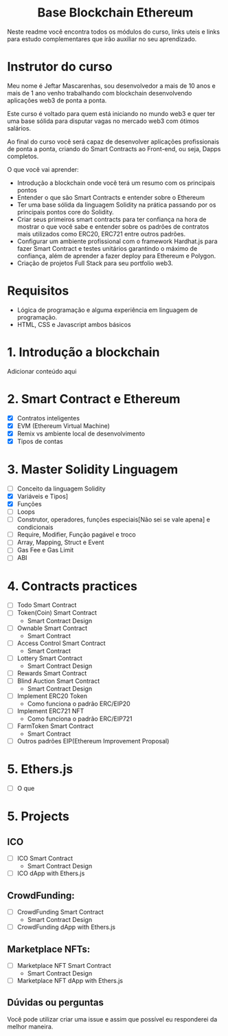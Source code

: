 <h1 align="center">Base Blockchain Ethereum</h1>
<p>Neste readme você encontra todos os módulos do curso, links uteis e links para estudo complementares que irão auxiliar no seu aprendizado.</p>

# Instrutor do curso

Meu nome é Jeftar Mascarenhas, sou desenvolvedor a mais de 10 anos e mais de 1 ano venho trabalhando com blockchain desenvolvendo aplicações web3 de ponta a ponta.

Este curso é voltado para quem está iniciando no mundo web3 e quer ter uma base sólida para disputar vagas no mercado web3 com ótimos salários.

Ao final do curso você será capaz de desenvolver aplicações profissionais de ponta a ponta, criando do Smart Contracts ao Front-end, ou seja, Dapps completos.

O que você vai aprender:

- Introdução a blockchain onde você terá um resumo com os principais pontos
- Entender o que são Smart Contracts e entender sobre o Ethereum
- Ter uma base sólida da linguagem Solidity na prática passando por os principais pontos core do Solidity.
- Criar seus primeiros smart contracts para ter confiança na hora de mostrar o que você sabe e entender sobre os padrões de contratos mais utilizados como ERC20, ERC721 entre outros padrões.
- Configurar um ambiente profissional com o framework Hardhat.js para fazer Smart Contract e testes unitários garantindo o máximo de confiança, além de aprender a fazer deploy para Ethereum e Polygon.
- Criação de projetos Full Stack para seu portfolio web3.

# Requisitos

- Lógica de programação e alguma experiência em linguagem de programação.
- HTML, CSS e Javascript ambos básicos

# 1. Introdução a blockchain

Adicionar conteúdo aqui

# 2. Smart Contract e Ethereum

- [x] Contratos inteligentes
- [x] EVM (Ethereum Virtual Machine)
- [x] Remix vs ambiente local de desenvolvimento
- [x] Tipos de contas

# 3. Master Solidity Linguagem

- [ ] Conceito da linguagem Solidity
- [x] Variáveis e Tipos]
- [x] Funções
- [ ] Loops
- [ ] Construtor, operadores, funções especiais[Não sei se vale apena] e condicionais
- [ ] Require, Modifier, Função pagável e troco
- [ ] Array, Mapping, Struct e Event
- [ ] Gas Fee e Gas Limit
- [ ] ABI

# 4. Contracts practices

- [ ] Todo Smart Contract
- [ ] Token(Coin) Smart Contract
  - Smart Contract Design
- [ ] Ownable Smart Contract
  - Smart Contract
- [ ] Access Control Smart Contract
  - Smart Contract
- [ ] Lottery Smart Contract
  - Smart Contract Design
- [ ] Rewards Smart Contract
- [ ] Blind Auction Smart Contract
  - Smart Contract Design
- [ ] Implement ERC20 Token
  - Como funciona o padrão ERC/EIP20
- [ ] Implement ERC721 NFT
  - Como funciona o padrão ERC/EIP721
- [ ] FarmToken Smart Contract
  - Smart Contract
- [ ] Outros padrões EIP(Ethereum Improvement Proposal)

# 5. Ethers.js

- [ ] O que

# 5. Projects

## ICO

- [ ] ICO Smart Contract
  - Smart Contract Design
- [ ] ICO dApp with Ethers.js

## CrowdFunding:

- [ ] CrowdFunding Smart Contract
  - Smart Contract Design
- [ ] CrowdFunding dApp with Ethers.js

## Marketplace NFTs:

- [ ] Marketplace NFT Smart Contract
  - Smart Contract Design
- [ ] Marketplace NFT dApp with Ethers.js

## Dúvidas ou perguntas

Você pode utilizar criar uma issue e assim que possível eu responderei da melhor maneira.
